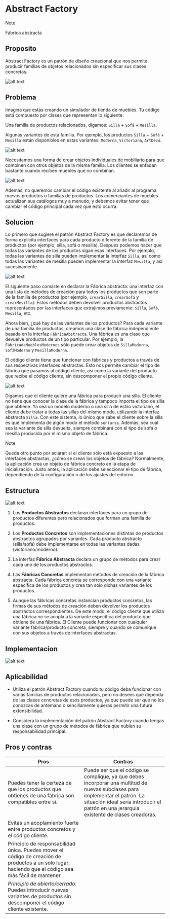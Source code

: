 # Abstract Factory


> [!NOTE]
> Fábrica abstracta


## Proposito

Abstract Factory es un patrón de diseño creacional que nos permite producir familias de objetos relacionados sin especificar sus clases concretas.

![alt text](image.png)


## Problema

Imagina que estás creando un simulador de tienda de muebles. Tu código está compuesto por clases que representan lo siguiente:

Una familia de productos relacionados, digamos: ``Silla`` + ``Sofá`` + ``Mesilla``.

Algunas variantes de esta familia. Por ejemplo, los productos ``Silla`` + ``Sofá`` + ``Mesilla`` están disponibles en estas variantes: ``Moderna``, ``Victoriana``, ``ArtDecó``.

![alt text](image-1.png)


Necesitamos una forma de crear objetos individuales de mobiliario para que combinen con otros objetos de la misma familia. Los clientes se enfadan bastante cuando reciben muebles que no combinan.

![alt text](image-2.png)

Además, no queremos cambiar el código existente al añadir al programa nuevos productos o familias de productos. Los comerciantes de muebles actualizan sus catálogos muy a menudo, y debemos evitar tener que cambiar el código principal cada vez que esto ocurra.

## Solucion

Lo primero que sugiere el patrón Abstract Factory es que declaremos de forma explícita interfaces para cada producto diferente de la familia de productos (por ejemplo, silla, sofá o mesilla). Después podemos hacer que todas las variantes de los productos sigan esas interfaces. Por ejemplo, todas las variantes de silla pueden implementar la interfaz ``Silla``, así como todas las variantes de mesilla pueden implementar la interfaz ``Mesilla``, y así sucesivamente.

![alt text](image-3.png)

El siguiente paso consiste en declarar la Fábrica abstracta: una interfaz con una lista de métodos de creación para todos los productos que son parte de la familia de productos (por ejemplo, ``crearSilla``, ``crearSofá`` y ``crearMesilla``). Estos métodos deben devolver productos abstractos representados por las interfaces que extrajimos previamente: ``Silla``, ``Sofá``, ``Mesilla``, etc.

Ahora bien, ¿qué hay de las variantes de los productos? Para cada variante de una familia de productos, creamos una clase de fábrica independiente basada en la interfaz ``FábricaAbstracta``. Una fábrica es una clase que devuelve productos de un tipo particular. Por ejemplo, la ``FábricadeMueblesModernos`` sólo puede crear objetos de ``SillaModerna``, ``SofáModerno`` y ``MesillaModerna``.

El código cliente tiene que funcionar con fábricas y productos a través de sus respectivas interfaces abstractas. Esto nos permite cambiar el tipo de fábrica que pasamos al código cliente, así como la variante del producto que recibe el código cliente, sin descomponer el propio código cliente.

![alt text](image-4.png)

Digamos que el cliente quiere una fábrica para producir una silla. El cliente no tiene que conocer la clase de la fábrica y tampoco importa el tipo de silla que obtiene. Ya sea un modelo moderno o una silla de estilo victoriano, el cliente debe tratar a todas las sillas del mismo modo, utilizando la interfaz abstracta ``Silla``. Con este sistema, lo único que sabe el cliente sobre la silla es que implementa de algún modo el método ``sentarse``. Además, sea cual sea la variante de silla devuelta, siempre combinará con el tipo de sofá o mesilla producida por el mismo objeto de fábrica.

> [!NOTE]
> Queda otro punto por aclarar: si el cliente sólo está expuesto a las interfaces abstractas, ¿cómo se crean los objetos de fábrica? Normalmente, la aplicación crea un objeto de fábrica concreto en la etapa de inicialización. Justo antes, la aplicación debe seleccionar el tipo de fábrica, dependiendo de la configuración o de los ajustes del entorno.


## Estructura

![alt text](image-5.png)

1. Los **Productos Abstractos** declaran interfaces para un grupo de productos diferentes pero relacionados que forman una familia de productos.

2. Los **Productos Concretos** son implementaciones distintas de productos abstractos agrupados por variantes. Cada producto abstracto (silla/sofá) debe implementarse en todas las variantes dadas (victoriano/moderno).

3. La interfaz **Fábrica Abstracta** declara un grupo de métodos para crear cada uno de los productos abstractos.

4. Las **Fábricas Concretas** implementan métodos de creación de la fábrica abstracta. Cada fábrica concreta se corresponde con una variante específica de los productos y crea tan solo dichas variantes de los productos.

5. Aunque las fábricas concretas instancian productos concretos, las firmas de sus métodos de creación deben devolver los productos abstractos correspondientes. De este modo, el código cliente que utiliza una fábrica no se acopla a la variante específica del producto que obtiene de una fábrica. El Cliente puede funcionar con cualquier variante fábrica/producto concreta, siempre y cuando se comunique con sus objetos a través de interfaces abstractas.


## Implementacion

![alt text](image-6.png)


## Aplicabilidad

- Utiliza el patrón Abstract Factory cuando tu código deba funcionar con varias familias de productos relacionados, pero no desees que dependa de las clases concretas de esos productos, ya que puede ser que no los conozcas de antemano o sencillamente quieras permitir una futura extensibilidad.

- Considera la implementación del patrón Abstract Factory cuando tengas una clase con un grupo de métodos de fábrica que nublen su responsabilidad principal.


## Pros y contras

Pros  | Contras
------------- | -------------
Puedes tener la certeza de que los productos que obtienes de una fábrica son compatibles entre sí.  | Puede ser que el código se complique, ya que debes incorporar una multitud de nuevas subclases para implementar el patrón. La situación ideal sería introducir el patrón en una jerarquía existente de clases creadoras.
Evitas un acoplamiento fuerte entre productos concretos y el código cliente.  |  
Principio de responsabilidad única. Puedes mover el código de creación de productos a un solo lugar, haciendo que el código sea más fácil de mantener  |  
*Principio de abierto/cerrado.* Puedes introducir nuevas variantes de productos sin descomponer el código cliente existente.  |  